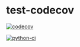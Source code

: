 # test-codecov

[![codecov](https://codecov.io/gh/Rebeca98/test-codecov/graph/badge.svg?token=7HV6OARXSI)](https://codecov.io/gh/Rebeca98/test-codecov)

[![python-ci](https://github.com/Rebeca98/test-codecov/actions/workflows/ci.yml/badge.svg)](https://github.com/Rebeca98/test-codecov/actions)
